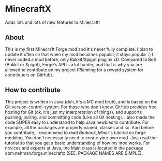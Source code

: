 # MinecraftX
Adds lots and lots of new features to Minecraft!
## About
This is my first Minecraft Forge mod and it's never fully complete. I plan to update it often so that when my mod becomes popular, it stays popular :) I never coded a mod before, only Bukkit/Spigot plugins xD. Compared to BoS (Bukkit or Spigot), Forge's API is a lot harder, and that is why you are allowed to contribute on my project (Planning for a reward system for contributers on GitHub).
## How to contribute
This project is written in Java (duh, it's a MC mod bruh), and is based on the Git version-control-system. For those who don't know, GitHub provides free hosting for Git (ok, it's just my interpretation of things), and supports pushing, pulling, and committing code (Like all Git hosting). I also made the code SUPER easy to understand to help Java newbies to contribute. For example, all the packages are properly named, classes and so. And before you contribute, I recommend to read _Bedrock_Miner_'s tutorial on forge modding. You don't necessarily need to create your own mod. Just read the tutorial so that you get a basic understanding of how my mod works. For novices and experts at Java, the Main class is located in the package com.nehman.forge.minecraftx (SEE, PACKAGE NAMES ARE SIMPLE).
